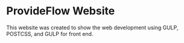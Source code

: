 <h1>ProvideFlow Website</h1>
<p>This website was created to show the web development using GULP, POSTCSS, and GULP for front end.
